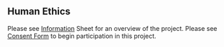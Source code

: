 ## Human Ethics

Please see [Information]() Sheet for an overview of the project. 
Please see [Consent Form]() to begin participation in this project. 

